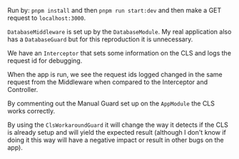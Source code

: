Run by: `pnpm install` and then `pnpm run start:dev` and then make a GET request to 
`localhost:3000`.

`DatabaseMiddleware` is set up by the `DatabaseModule`. My real application also has a 
`DatabaseGuard` but for this reproduction it is unnecessary.

We have an `Interceptor` that sets some information on the CLS and logs the request id for 
debugging.

When the app is run, we see the request ids logged changed in the same request from the Middleware 
when compared to the Interceptor and Controller.

By commenting out the Manual Guard set up on the `AppModule` the CLS works correctly.

By using the `ClsWorkaroundGuard` it will change the way it detects if the CLS is already setup and 
will yield the expected result (although I don't know if doing it this way will have a negative 
impact or result in other bugs on the app).
